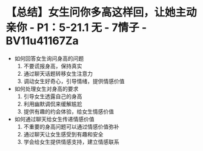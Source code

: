 # 【总结】女生问你多高这样回，让她主动亲你 - P1：5-21.1 无 - 7情子 - BV11u41167Za

-   如何回答女生询问身高的问题
    1.  不要谎报身高，保持真实
    2.  通过聊天话题转移女生注意力
    3.  调动女生好奇心，引导情绪，提供情感价值
-   如何处理女生对身高的要求
    1.  引导女生透露自己的身高
    2.  利用幽默调侃来缓解尴尬
    3.  提供有趣的约会体验，给女生情感价值
-   如何通过聊天给女生传递情感价值
    1.  不重要的身高问题可以通过情感价值弥补
    2.  通过聊天让女生感受到有趣和安全
    3.  学会给女生提供情感支持，建立情感联系